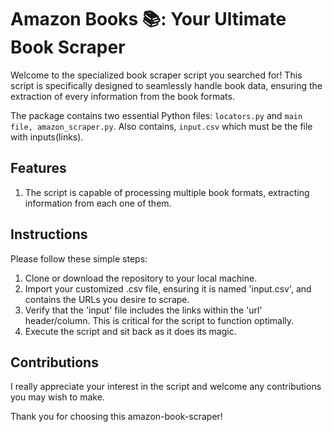 # **Amazon Books 📚: Your Ultimate Book Scraper**

Welcome to the specialized book scraper script you searched for! 
This script is specifically designed to seamlessly handle book data, ensuring the extraction of every information from the book formats.

The package contains two essential Python files: `locators.py` and `main file, amazon_scraper.py`. 
Also contains, `input.csv` which must be the file with inputs(links).

## **Features**

1. The script is capable of processing multiple book formats, extracting information from each one of them.

## **Instructions**

Please follow these simple steps:

1. Clone or download the repository to your local machine.
2. Import your customized .csv file, ensuring it is named 'input.csv', and contains the URLs you desire to scrape.
3. Verify that the 'input' file includes the links within the 'url' header/column. This is critical for the script to function optimally.
4. Execute the script and sit back as it does its magic.

## **Contributions**

I really appreciate your interest in the script and welcome any contributions you may wish to make.

Thank you for choosing this amazon-book-scraper!
